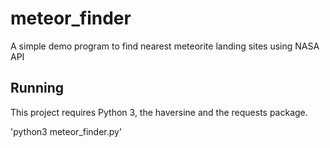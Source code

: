 # meteor_finder
A simple demo program to find nearest meteorite landing sites using NASA API

## Running

This project requires Python 3, the haversine and the requests package.

'python3 meteor_finder.py'

